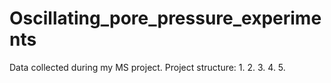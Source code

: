 # Oscillating_pore_pressure_experiments
Data collected during my MS project.
Project structure:
1.
2.
3.
4.
5.

